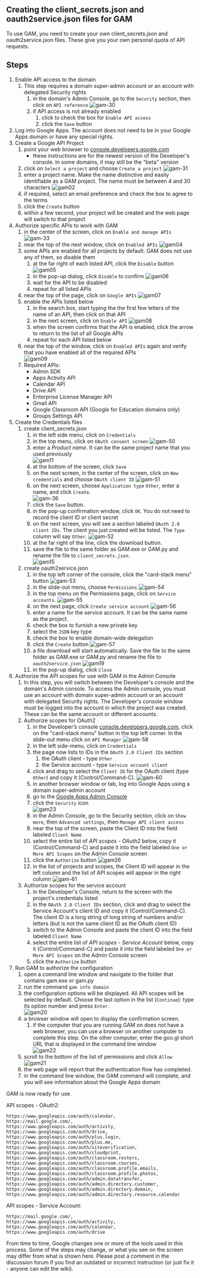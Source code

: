 
## Creating the client\_secrets.json and oauth2service.json files for GAM
To use GAM, you need to create your own client\_secrets.json and oauth2service.json files. These give you your own personal quota of API requests.

## Steps

1. Enable API access to the domain
    1. This step requires a domain super-admin account or an account with delegated Security rights
        1. in the domain's Admin Console, go to the `Security` section, then click on `API reference`
![gam-30](https://cloud.githubusercontent.com/assets/1683475/11548007/02d69214-991e-11e5-8595-3ea6083776ab.png)
        1. if API access is not already enabled
            1. click to check the box for `Enable API access`
            1. click the `Save` button
1. Log into Google Apps. The account does not need to be in your Google Apps domain or have any special rights.
1. Create a Google API Project 
    1. point your web browser to [console.developers.google.com](http://console.developers.google.com)
        * these instructions are for the newest version of the Developer's console.  In some domains, it may still be the "beta" version
    1. click on `Select a project` and choose `Create a project` 
![gam-31](https://cloud.githubusercontent.com/assets/1683475/11098097/51366f22-8868-11e5-929a-601fa481fcc4.png)
    1. enter a project name.  Make the name distinctive and easily identifiable as a GAM project.  The name must be between 4 and 30 characters 
![gam02](https://cloud.githubusercontent.com/assets/1683475/11096331/07cda872-885f-11e5-9061-f7db2e18183b.png)
    1. if required, select an email preference and check the box to agree to the terms 
    1. click the `Create` button
    1. within a few second, your project will be created and the web page will switch to that project
1. Authorize specific APIs to work with GAM
    1. in the center of the screen, click on `Enable and manage APIs` 
![gam-33](https://cloud.githubusercontent.com/assets/1683475/11098098/5136c472-8868-11e5-9f11-31af28aafb16.png)
    1. near the top of the next window, click on `Enabled APIs` 
![gam04](https://cloud.githubusercontent.com/assets/1683475/11096332/07cf5492-885f-11e5-9793-3fc0651a0e31.png)
    1. some APIs are enabled for all projects by default.  GAM does not use any of them, so disable them
        1. at the far right of each listed API, click the `Disable` button 
![gam05](https://cloud.githubusercontent.com/assets/1683475/11096333/07d4dcc8-885f-11e5-974e-80e374e98fc2.png)
        1. in the pop-up dialog, click `Disable` to confirm 
![gam06](https://cloud.githubusercontent.com/assets/1683475/11096311/07a59c42-885f-11e5-802a-08beea16ffa3.png)
        1. wait for the API to be disabled
        1. repeat for all listed APIs
    1. near the top of the page, click on `Google APIs` 
![gam07](https://cloud.githubusercontent.com/assets/1683475/11096309/07a487f8-885f-11e5-99ef-487cdfdeb496.png)
    1. enable the APIs listed below
        1. in the search box, start typing the the first few letters of the name of an API, then click on that API
        1. in the next screen, click on `Enable API` 
![gam08](https://cloud.githubusercontent.com/assets/1683475/11096310/07a599a4-885f-11e5-9896-23364582e79a.png)
        1. when the screen confirms that the API is enabled, click the arrow to return to the list of all Google APIs
        1. repeat for each API listed below 
    1. near the top of the window, click on `Enabled APIs` again and verify that you have enabled all of the required APIs  
![gam09](https://cloud.githubusercontent.com/assets/1683475/11096313/07a72ae4-885f-11e5-8041-861e48f60af0.png)
    1. Required APIs:
        * Admin SDK
        * Apps Activity API
        * Calendar API
        * Drive API
        * Enterprise License Manager API
        * Gmail API
        * Google Classroom API (Google for Education domains only)
        * Groups Settings API
1. Create the Credentials files
    1. create client_secrets.json
        1. in the left side menu, click on `Credentials`
        1. in the top menu, click on `OAuth consent screen`
![gam-50](https://cloud.githubusercontent.com/assets/1683475/11798257/d2af222a-a28e-11e5-90dd-67e3dbbe3123.png)
        1. enter a _Product name_.  It can be the same project name that you used previously  
![gam11](https://cloud.githubusercontent.com/assets/1683475/11096312/07a61654-885f-11e5-9697-cb581fe094fe.png)
        1. at the bottom of the screen, click `Save` 
        1. on the next screen, in the center of the screen, click on `New credentials` and choose `OAuth client ID`
![gam-51](https://cloud.githubusercontent.com/assets/1683475/11798260/d2b8b9b6-a28e-11e5-8228-9812fe53ac95.png)     
        1. on the next screen, choose `Application type` `Other`, enter a name, and click `Create`.  
![gam-36](https://cloud.githubusercontent.com/assets/1683475/11098096/5134ff2a-8868-11e5-9f20-1c36b8720bf1.png) 
        1. click the `Save` button.
        1. in the pop-up confirmation window, click `OK`.  You do not need to record the client ID or client secret
        1. on the next screen, you will see a section labeled `OAuth 2.0 client IDs`.  The client you just created will be listed. The `Type` column will say `Other`.
![gam-52](https://cloud.githubusercontent.com/assets/1683475/11798262/d2bd882e-a28e-11e5-9c4d-6e258263c2c9.png)
        1. at the far right of the line, click the download button. 
        1. save the file to the same folder as GAM.exe or GAM.py and rename the file to *`client_secrets.json`*.  
![gam15](https://cloud.githubusercontent.com/assets/1683475/11096317/07b2dac4-885f-11e5-9283-bd7cc7141aff.png)
    1. create oauth2service.json
        1. in the top left corner of the console, click the "card-stack menu" button
![gam-53](https://cloud.githubusercontent.com/assets/1683475/11798264/d2c1e23e-a28e-11e5-9a98-54cd78ed420d.png)
        1. in the slide-out menu, choose `Permissions`
![gam-54](https://cloud.githubusercontent.com/assets/1683475/11798261/d2bd37ca-a28e-11e5-95b6-4704771c3558.png)
        1. in the top menu on the Permissions page, click on `Service accounts`.
![gam-55](https://cloud.githubusercontent.com/assets/1683475/11798263/d2bde0b2-a28e-11e5-82e8-de330e7f7f27.png)
        1. on the next page, click `Create service account` 
![gam-56](https://cloud.githubusercontent.com/assets/1683475/11798254/d2ab70e4-a28e-11e5-8467-b88b2939eccf.png)
        1. enter a name for the service account.  It can be the same name as the project.
        1. check the box to furnish a new private key
        1. select the `JSON` key type 
        1. check the box to enable domain-wide delegation
        1. click the `Create` button
![gam-57](https://cloud.githubusercontent.com/assets/1683475/11798258/d2afd224-a28e-11e5-9d0e-64466ef3348f.png)
        1. a file download will start automatically.  Save the file to the same folder as GAM.exe or GAM.py and rename the file to *`oauth2service.json`* 
![gam19](https://cloud.githubusercontent.com/assets/1683475/11096321/07bd277c-885f-11e5-9aeb-07df368265e2.png)
        1. in the pop-up dialog, click `Close`
1. Authorize the API scopes for use with GAM in the Admin Console
    1. In this step, you will switch between the Developer's console and the domain's Admin console.  To access the Admin console, you must use an account with domain super-admin account or an account with delegated Security rights.  The Developer's console window must be logged into the account in which the project was created.  These can be the same account or different accounts.
    1. Authorize scopes for OAuth2
        1. in the Developer’s console [console.developers.google.com](http://console.developers.google.com), click on the "card-stack menu" button in the top left corner. In the slide-out menu click on `API Manager`
![gam-58](https://cloud.githubusercontent.com/assets/1683475/11798255/d2ae9468-a28e-11e5-8f6f-b7b492cbc19b.png)
        1. in the left side-menu, click on `Credentials`
        1. the page now lists to IDs in the `OAuth 2.0 Client IDs` section
            1. the OAuth client - type `Other`
            1. the Service account - type `Service account client`
        1. click and drag to select the `Client ID` for the OAuth client (type `Other`) and copy it (Control/Command-C).
![gam-60](https://cloud.githubusercontent.com/assets/1683475/11798259/d2b077ce-a28e-11e5-992c-4d3e044ac610.png)
        1. in another browser window or tab, log into Google Apps using a domain super-admin account
        1. go to the [Google Apps Admin Console](http://admin.google.com)
        1. click the `Security` icon  
![gam23](https://cloud.githubusercontent.com/assets/1683475/11096322/07bd8492-885f-11e5-9365-55a2dead8455.png)
        1. in the Admin Console, go to the Security section, click on `Show more`, then `Advanced settings`, then `Manage API client access`
        1. near the top of the screen, paste the Client ID into the field labeled `Client Name`
        1. select the entire list of _API scopes - OAuth2_ below, copy it (Control/Command-C) and paste it into the field labeled `One or More API Scopes` on the Admin Console screen
        1. click the `Authorize` button 
![gam26](https://cloud.githubusercontent.com/assets/1683475/11096329/07c82474-885f-11e5-9741-90121987b508.png)
        1. in the list of projects and scopes, the Client ID will appear in the left column and the list of API scopes will appear in the right column 
![gam-61](https://cloud.githubusercontent.com/assets/1683475/11919919/2953b4de-a725-11e5-9c00-dd8cc49d2d4c.png)
    1. Authorize scopes for the service account
        1. in the Developer's Console, return to the screen with the project's credentials listed
        1. in the `OAuth 2.0 Client IDs` section, click and drag to select the Service Account's client ID and copy it (Control/Command-C).  The client ID is a long string of long string of numbers and/or letters (but is not the same client ID as the OAuth client ID)
        1. switch to the Admin Console and paste the client ID into the field labeled `Client Name`
        1. select the entire list of _API scopes - Service Account_ below, copy it (Control/Command-C) and paste it into the field labeled `One or More API Scopes` on the Admin Console screen
        1. click the `Authorize` button
1. Run GAM to authorize the configuration
    1. open a command line window and navigate to the folder that contains gam.exe or gam.py
    1. run the command `gam info domain`
    1. the configuration options will be displayed.  All API scopes will be selected by default. Choose the last option in the list (`Continue`): type its option number and press `Enter`.  
![gam20](https://cloud.githubusercontent.com/assets/1683475/11096320/07ba411a-885f-11e5-9b68-2956e3b44475.png)
    1. a browser window will open to display the confirmation screen.  
        1. if the computer that you are running GAM on does not have a web browser, you can use a browser on another computer to complete this step.  On the other computer, enter the goo.gl short URL that is displayed in the command line window  
![gam22](https://cloud.githubusercontent.com/assets/1683475/11096324/07c046f0-885f-11e5-9ece-2cc76b4bb59d.png)
    1. scroll to the bottom of the list of permissions and click `Allow` 
![gam21](https://cloud.githubusercontent.com/assets/1683475/11096323/07be2bc2-885f-11e5-9822-35a6cd35b8e9.png)
    1. the web page will report that the authentication flow has completed.
    1. in the command line window, the GAM command will complete, and you will see information about the Google Apps domain


GAM is now ready for use.


API scopes - OAuth2:

````
https://www.googleapis.com/auth/calendar, 
https://mail.google.com/, 
https://www.googleapis.com/auth/activity, 
https://www.googleapis.com/auth/drive, 
https://www.googleapis.com/auth/plus.login, 
https://www.googleapis.com/auth/plus.me, 
https://www.googleapis.com/auth/siteverification, 
https://www.googleapis.com/auth/cloudprint, 
https://www.googleapis.com/auth/classroom.rosters, 
https://www.googleapis.com/auth/classroom.courses, 
https://www.googleapis.com/auth/classroom.profile.emails, 
https://www.googleapis.com/auth/classroom.profile.photos, 
https://www.googleapis.com/auth/admin.datatransfer, 
https://www.googleapis.com/auth/admin.directory.customer, 
https://www.googleapis.com/auth/admin.directory.domain,
https://www.googleapis.com/auth/admin.directory.resource.calendar
````

API scopes - Service Account:

````
https://mail.google.com/,
https://www.googleapis.com/auth/activity,
https://www.googleapis.com/auth/calendar,
https://www.googleapis.com/auth/drive
````


From time to time, Google changes one or more of the tools used in this process.  Some of the steps may change, or what you see on the screen may differ from what is shown here.  Please post a comment in the discussion forum if you find an outdated or incorrect instruction (or just fix it - anyone can edit the wiki).
